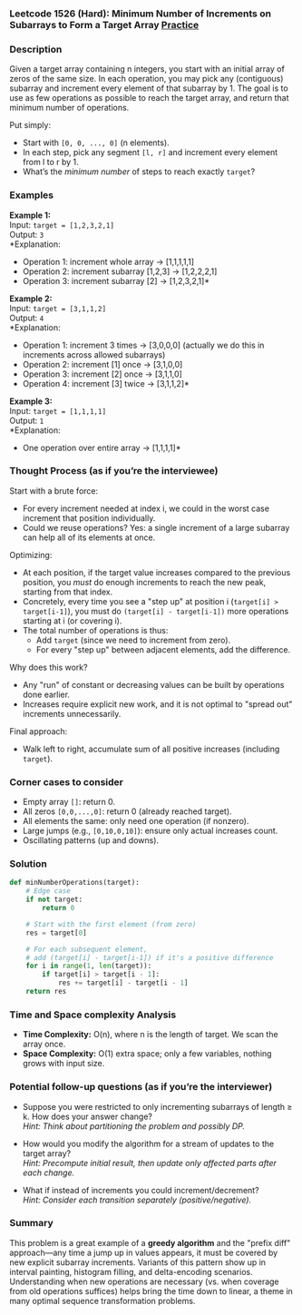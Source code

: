 ### Leetcode 1526 (Hard): Minimum Number of Increments on Subarrays to Form a Target Array [Practice](https://leetcode.com/problems/minimum-number-of-increments-on-subarrays-to-form-a-target-array)

### Description  
Given a target array containing n integers, you start with an initial array of zeros of the same size. In each operation, you may pick any (contiguous) subarray and increment every element of that subarray by 1. The goal is to use as few operations as possible to reach the target array, and return that minimum number of operations.

Put simply:  
- Start with `[0, 0, ..., 0]` (n elements).  
- In each step, pick any segment `[l, r]` and increment every element from l to r by 1.  
- What’s the *minimum number* of steps to reach exactly `target`?

### Examples  

**Example 1:**  
Input: `target = [1,2,3,2,1]`  
Output: `3`  
*Explanation:  
- Operation 1: increment whole array → [1,1,1,1,1]  
- Operation 2: increment subarray [1,2,3] → [1,2,2,2,1]  
- Operation 3: increment subarray [2] → [1,2,3,2,1]*

**Example 2:**  
Input: `target = [3,1,1,2]`  
Output: `4`  
*Explanation:  
- Operation 1: increment  3 times → [3,0,0,0] (actually we do this in increments across allowed subarrays)
- Operation 2: increment [1] once → [3,1,0,0]  
- Operation 3: increment [2] once → [3,1,1,0]  
- Operation 4: increment [3] twice → [3,1,1,2]*

**Example 3:**  
Input: `target = [1,1,1,1]`  
Output: `1`  
*Explanation:  
- One operation over entire array → [1,1,1,1]*

### Thought Process (as if you’re the interviewee)  
Start with a brute force:  
- For every increment needed at index i, we could in the worst case increment that position individually.
- Could we reuse operations? Yes: a single increment of a large subarray can help all of its elements at once.

Optimizing:  
- At each position, if the target value increases compared to the previous position, you *must* do enough increments to reach the new peak, starting from that index.
- Concretely, every time you see a "step up" at position i (`target[i] > target[i-1]`), you must do `(target[i] - target[i-1])` more operations starting at i (or covering i).
- The total number of operations is thus:  
  - Add `target` (since we need to increment from zero).
  - For every "step up" between adjacent elements, add the difference.

Why does this work?  
- Any "run" of constant or decreasing values can be built by operations done earlier.
- Increases require explicit new work, and it is not optimal to "spread out" increments unnecessarily.

Final approach:  
- Walk left to right, accumulate sum of all positive increases (including `target`).

### Corner cases to consider  
- Empty array `[]`: return 0.
- All zeros `[0,0,...,0]`: return 0 (already reached target).
- All elements the same: only need one operation (if nonzero).
- Large jumps (e.g., `[0,10,0,10]`): ensure only actual increases count.
- Oscillating patterns (up and downs).

### Solution

```python
def minNumberOperations(target):
    # Edge case
    if not target:
        return 0

    # Start with the first element (from zero)
    res = target[0]

    # For each subsequent element,
    # add (target[i] - target[i-1]) if it's a positive difference
    for i in range(1, len(target)):
        if target[i] > target[i - 1]:
            res += target[i] - target[i - 1]
    return res
```

### Time and Space complexity Analysis  

- **Time Complexity:** O(n), where n is the length of target. We scan the array once.
- **Space Complexity:** O(1) extra space; only a few variables, nothing grows with input size.

### Potential follow-up questions (as if you’re the interviewer)  

- Suppose you were restricted to only incrementing subarrays of length ≥ k. How does your answer change?  
  *Hint: Think about partitioning the problem and possibly DP.*

- How would you modify the algorithm for a stream of updates to the target array?  
  *Hint: Precompute initial result, then update only affected parts after each change.*

- What if instead of increments you could increment/decrement?  
  *Hint: Consider each transition separately (positive/negative).*

### Summary
This problem is a great example of a **greedy algorithm** and the "prefix diff" approach—any time a jump up in values appears, it must be covered by new explicit subarray increments. Variants of this pattern show up in interval painting, histogram filling, and delta-encoding scenarios. Understanding when new operations are necessary (vs. when coverage from old operations suffices) helps bring the time down to linear, a theme in many optimal sequence transformation problems.